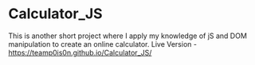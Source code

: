 # Calculator_JS
 This is another short project where I apply my knowledge of jS and DOM manipulation to create an online calculator.
 Live Version - https://teamp0is0n.github.io/Calculator_JS/
